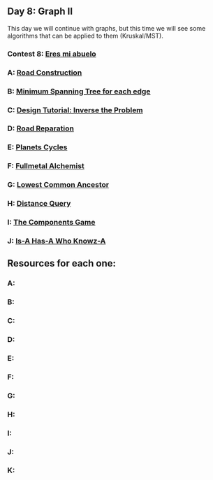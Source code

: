 ## Day 8: Graph II
This day we will continue with graphs, but this time we will see some algorithms that can be applied to them (Kruskal/MST).

### Contest 8: [Eres mi abuelo](https://vjudge.net/contest/571528)

### **A:** [Road Construction](https://codeforces.com/problemset/problem/1252/L)

### **B:** [Minimum Spanning Tree for each edge](https://codeforces.com/problemset/problem/609/E)

### **C:** [Design Tutorial: Inverse the Problem](https://codeforces.com/problemset/problem/472/D)

### **D:** [Road Reparation](https://cses.fi/problemset/task/1675/)

### **E:** [Planets Cycles](https://cses.fi/problemset/task/1751)

### **F:** [Fullmetal Alchemist](https://www.codechef.com/problems/ICL16A)

### **G:** [Lowest Common Ancestor](https://www.spoj.com/problems/LCA/en/)

### **H:** [Distance Query](https://www.spoj.com/problems/DISQUERY/)

### **I:** [The Components Game](https://www.acmicpc.net/problem/15300)

### **J:** [Is-A Has-A Who Knowz-A](https://www.acmicpc.net/problem/15089)


## Resources for each one:

### A:

### B:

### C:

### D:

### E:

### F:

### G:

### H:

### I:

### J:

### K: